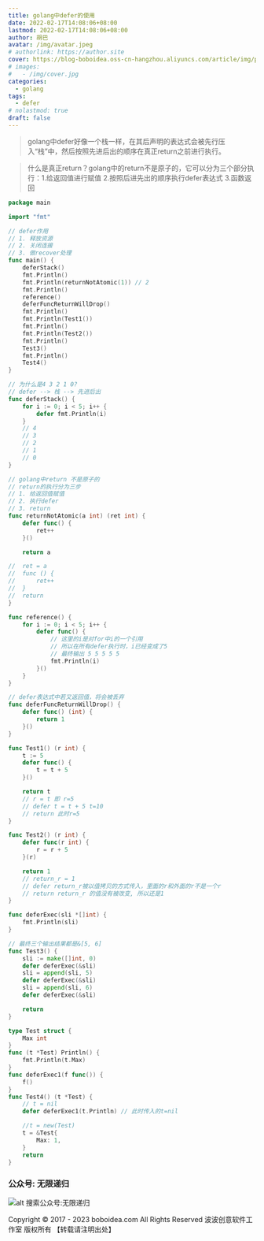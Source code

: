 ```yaml
---
title: golang中defer的使用
date: 2022-02-17T14:08:06+08:00
lastmod: 2022-02-17T14:08:06+08:00
author: 胡巴
avatar: /img/avatar.jpeg
# authorlink: https://author.site
cover: https://blog-boboidea.oss-cn-hangzhou.aliyuncs.com/article/img/posts/golang%E4%B8%ADdefer%E4%BD%BF%E7%94%A8.jpg
# images:
#   - /img/cover.jpg
categories:
  - golang
tags:
  - defer
# nolastmod: true
draft: false
---
```


> golang中defer好像一个栈一样，在其后声明的表达式会被先行压入“栈”中，然后按照先进后出的顺序在真正return之前进行执行。

> 什么是真正return？golang中的return不是原子的，它可以分为三个部分执行：1.给返回值进行赋值 2.按照后进先出的顺序执行defer表达式 3.函数返回

<!--more-->

```go
package main

import "fmt"

// defer作用
// 1. 释放资源
// 2. 关闭连接
// 3. 做recover处理
func main() {
	deferStack()
	fmt.Println()
	fmt.Println(returnNotAtomic(1)) // 2
	fmt.Println()
	reference()
	deferFuncReturnWillDrop()
	fmt.Println()
	fmt.Println(Test1())
	fmt.Println()
	fmt.Println(Test2())
	fmt.Println()
	Test3()
	fmt.Println()
	Test4()
}

// 为什么是4 3 2 1 0?
// defer --> 栈 --> 先进后出
func deferStack() {
	for i := 0; i < 5; i++ {
		defer fmt.Println(i)
	}
	// 4
	// 3
	// 2
	// 1
	// 0
}

// golang中return 不是原子的
// return的执行分为三步
// 1. 给返回值赋值
// 2. 执行defer
// 3. return
func returnNotAtomic(a int) (ret int) {
	defer func() {
		ret++
	}()

	return a

//	ret = a
//	func () {
//		ret++
//	}
//	return
}

func reference() {
	for i := 0; i < 5; i++ {
		defer func() {
			// 这里的i是对for中i的一个引用
			// 所以在所有defer执行时，i已经变成了5
			// 最终输出 5 5 5 5 5
			fmt.Println(i)
		}()
	}
}

// defer表达式中若又返回值，将会被丢弃
func deferFuncReturnWillDrop() {
	defer func() (int) {
		return 1
	}()
}

func Test1() (r int) {
	t := 5
	defer func() {
		t = t + 5
	}()

	return t
	// r = t 即 r=5
	// defer t = t + 5 t=10
	// return 此时r=5
}

func Test2() (r int) {
	defer func(r int) {
		r = r + 5
	}(r)

	return 1
	// return_r = 1
	// defer return_r被以值拷贝的方式传入，里面的r和外面的r不是一个r
	// return return_r 的值没有被改变, 所以还是1
}

func deferExec(sli *[]int) {
	fmt.Println(sli)
}

// 最终三个输出结果都是&[5, 6]
func Test3() {
	sli := make([]int, 0)
	defer deferExec(&sli)
	sli = append(sli, 5)
	defer deferExec(&sli)
	sli = append(sli, 6)
	defer deferExec(&sli)

	return
}

type Test struct {
	Max int
}
func (t *Test) Println() {
	fmt.Println(t.Max)
}
func deferExec1(f func()) {
	f()
}
func Test4() (t *Test) {
	// t = nil
	defer deferExec1(t.Println) // 此时传入的t=nil

	//t = new(Test)
	t = &Test{
		Max: 1,
	}
	return
}
```

<!--qr_code-->

### 公众号: 无限递归

![alt 搜索公众号:无限递归](https://blog-boboidea.oss-cn-hangzhou.aliyuncs.com/article/img/gongzhonghao.jpeg "无限递归")

<!--declare-declare-->

Copyright &copy; 2017 - 2023 boboidea.com All Rights Reserved 波波创意软件工作室 版权所有 【转载请注明出处】
